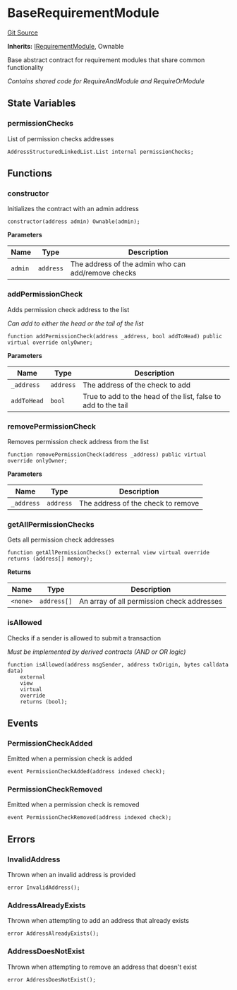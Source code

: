 # BaseRequirementModule
[Git Source](https://github.com/SyndicateProtocol/syndicate-appchains/blob/e670fbd66628d486b7f0c62387b907c2a44879ed/src/requirement-modules/BaseRequirementModule.sol)

**Inherits:**
[IRequirementModule](/src/interfaces/IRequirementModule.sol/interface.IRequirementModule.md), Ownable

Base abstract contract for requirement modules that share common functionality

*Contains shared code for RequireAndModule and RequireOrModule*


## State Variables
### permissionChecks
List of permission checks addresses


```solidity
AddressStructuredLinkedList.List internal permissionChecks;
```


## Functions
### constructor

Initializes the contract with an admin address


```solidity
constructor(address admin) Ownable(admin);
```
**Parameters**

|Name|Type|Description|
|----|----|-----------|
|`admin`|`address`|The address of the admin who can add/remove checks|


### addPermissionCheck

Adds permission check address to the list

*Can add to either the head or the tail of the list*


```solidity
function addPermissionCheck(address _address, bool addToHead) public virtual override onlyOwner;
```
**Parameters**

|Name|Type|Description|
|----|----|-----------|
|`_address`|`address`|The address of the check to add|
|`addToHead`|`bool`|True to add to the head of the list, false to add to the tail|


### removePermissionCheck

Removes permission check address from the list


```solidity
function removePermissionCheck(address _address) public virtual override onlyOwner;
```
**Parameters**

|Name|Type|Description|
|----|----|-----------|
|`_address`|`address`|The address of the check to remove|


### getAllPermissionChecks

Gets all permission check addresses


```solidity
function getAllPermissionChecks() external view virtual override returns (address[] memory);
```
**Returns**

|Name|Type|Description|
|----|----|-----------|
|`<none>`|`address[]`|An array of all permission check addresses|


### isAllowed

Checks if a sender is allowed to submit a transaction

*Must be implemented by derived contracts (AND or OR logic)*


```solidity
function isAllowed(address msgSender, address txOrigin, bytes calldata data)
    external
    view
    virtual
    override
    returns (bool);
```

## Events
### PermissionCheckAdded
Emitted when a permission check is added


```solidity
event PermissionCheckAdded(address indexed check);
```

### PermissionCheckRemoved
Emitted when a permission check is removed


```solidity
event PermissionCheckRemoved(address indexed check);
```

## Errors
### InvalidAddress
Thrown when an invalid address is provided


```solidity
error InvalidAddress();
```

### AddressAlreadyExists
Thrown when attempting to add an address that already exists


```solidity
error AddressAlreadyExists();
```

### AddressDoesNotExist
Thrown when attempting to remove an address that doesn't exist


```solidity
error AddressDoesNotExist();
```

